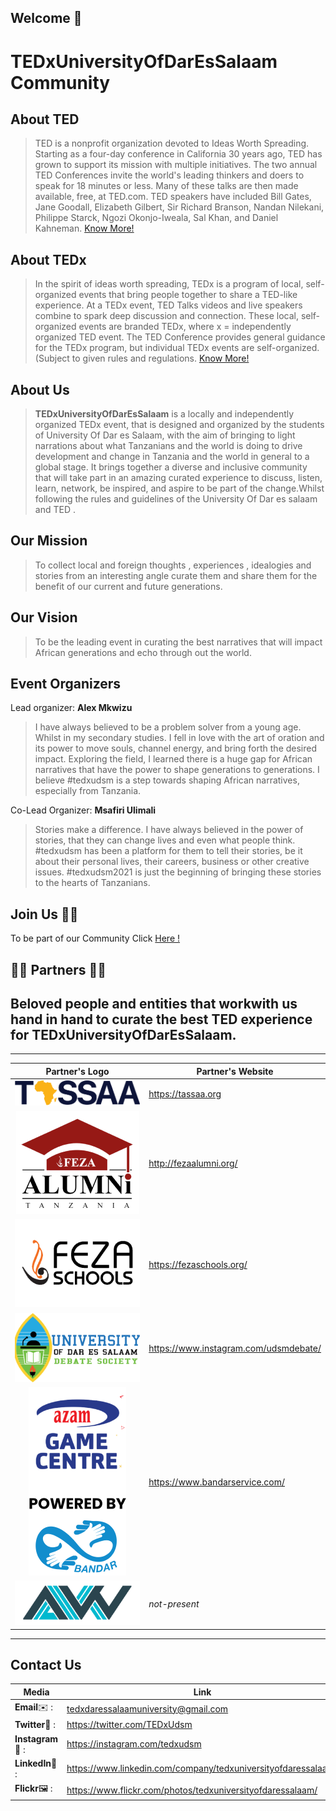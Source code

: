 ## Welcome 🥳
# TEDxUniversityOfDarEsSalaam Community

## About TED

> TED is a nonprofit organization devoted to Ideas Worth Spreading. Starting as a four-day conference in California 30 years ago, TED has grown to support its mission with multiple initiatives. The two annual TED Conferences invite the world's leading thinkers and doers to speak for 18 minutes or less. Many of these talks are then made available, free, at TED.com. TED speakers have included Bill Gates, Jane Goodall, Elizabeth Gilbert, Sir Richard Branson, Nandan Nilekani, Philippe Starck, Ngozi Okonjo-Iweala, Sal Khan, and Daniel Kahneman. [Know More!](https://www.ted.com/ "TED Official Website")  

## About TEDx

> In the spirit of ideas worth spreading, TEDx is a program of local, self-organized events that bring people together to share a TED-like experience. At a TEDx event, TED Talks videos and live speakers combine to spark deep discussion and connection. These local, self-organized events are branded TEDx, where x = independently organized TED event. The TED Conference provides general guidance for the TEDx program, but individual TEDx events are self-organized. (Subject to given rules and regulations. [Know More!](https://www.ted.com/ "TED Official Website")

## About Us

> **TEDxUniversityOfDarEsSalaam** is a locally and independently organized TEDx event, that is designed and organized by the students of University Of Dar es Salaam, with the aim of bringing to light narrations about what Tanzanians and the world is doing to drive development and change in Tanzania and the world in general to a global stage. It brings together a diverse and inclusive community that will take part in an amazing curated experience to discuss, listen, learn, network, be inspired, and aspire to be part of the change.Whilst following the rules and guidelines of the University Of Dar es salaam and TED .

## Our Mission

> To collect local and foreign thoughts , experiences ,  idealogies and stories from an interesting angle curate them and share them for the benefit of our current and future generations.

## Our Vision

> To be the leading event in curating the best  narratives that will impact African generations and echo through out the world.

## Event Organizers

Lead organizer: **Alex Mkwizu** 

> I have always believed to be a problem solver from a young age. Whilst in my secondary studies. I fell in love with the art of oration and its power to move souls, channel energy, and bring forth the desired impact. Exploring the field, I learned there is a huge gap for African narratives that have the power to shape generations to generations. I believe #tedxudsm is a step towards shaping African narratives, especially from Tanzania. 

Co-Lead Organizer: **Msafiri Ulimali**

> Stories make a difference. I have always believed in the power of stories, that they can change lives and even what people think. #tedxudsm has been a platform for them to tell their stories, be it about their personal lives, their careers, business or other creative issues. #tedxudsm2021 is just the beginning of bringing these stories to the hearts of Tanzanians.

## Join Us 🤝🏾

To be part of our Community Click [Here !](https://forms.gle/6rfSXGHwQnZCPVg26 "Event Community Application")

## 🤝🏾 Partners 🤝🏾

Beloved people and entities that workwith us hand in hand to curate the best TED experience for TEDxUniversityOfDarEsSalaam.
-  
---
| Partner's Logo | Partner's Website |
|:---:|---|
|![Tassaa](images/tassaa-brand-logo.png)|<https://tassaa.org>|
|![Feza Alumni](images/feza-alumni-logo.png) |<http://fezaalumni.org/>|
|![Feza Schools](images/feza-schools-logo.png)|<https://fezaschools.org/>|
|![University Of Dar es salaam Debate Society](images/udsm-debate-logo.png)|<https://www.instagram.com/udsmdebate/>|
|![Azam Game Centre](images/azam-bandar-logo.png)|<https://www.bandarservice.com/>|
|![AW](images/aw-logo.png)|_not-present_|

---
## Contact Us

| Media | Link |  
|---|---|
|**Email**✉️   :| <tedxdaressalaamuniversity@gmail.com>|
|**Twitter**🦜  : |<https://twitter.com/TEDxUdsm>|
|**Instagram**📸  : |<https://instagram.com/tedxudsm>|
|**LinkedIn**🔗  : |<https://www.linkedin.com/company/tedxuniversityofdaressalaam/>|
|**Flickr**🖼️  : | <https://www.flickr.com/photos/tedxuniversityofdaressalaam/>|
